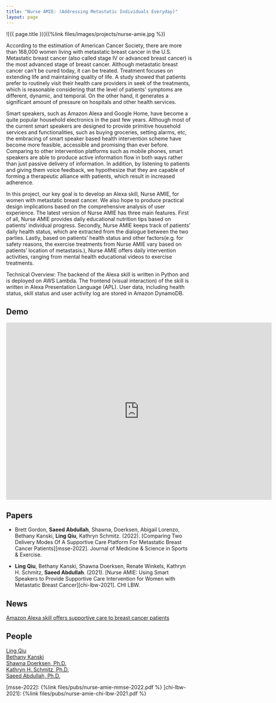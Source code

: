 ```yaml
---
title: "Nurse AMIE: (Addressing Metastatic Individuals Everyday)"
layout: page
---
```


<div class="row">
<div class="col-md-12">
<div class="col-xs-offset-1 col-md-10" markdown="1">
![{{ page.title }}]({%link files/images/projects/nurse-amie.jpg %})
</div>
</div>
</div>

According to the estimation of American Cancer Society, there are more than 168,000 women living with metastatic breast cancer in the U.S. Metastatic breast cancer (also called stage IV or advanced breast cancer) is the most advanced stage of breast cancer. Although metastatic breast cancer can’t be cured today, it can be treated. Treatment focuses on extending life and maintaining quality of life. A study showed that patients prefer to routinely visit their health care providers in seek of the treatments, which is reasonable considering that the level of patients' symptoms are different, dynamic, and temporal. On the other hand, it generates a significant amount of pressure on hospitals and other health services.

Smart speakers, such as Amazon Alexa and Google Home, have become a quite popular household electronics in the past few years. Although most of the current smart speakers are designed to provide primitive household services and functionalities, such as buying groceries, setting alarms, etc, the embracing of smart speaker based health intervention scheme have become more feasible, accessible and promising than ever before. Comparing to other intervention platforms such as mobile phones, smart speakers are able to produce active information flow in both ways rather than just passive delivery of information. In addition, by listening to patients and giving them voice feedback, we hypothesize that they are capable of forming a therapeutic alliance with patients, which result in increased adherence.

In this project, our key goal is to develop an Alexa skill, Nurse AMIE, for women with metastatic breast cancer. We also hope to produce practical design implications based on the comprehensive analysis of user experience. The latest version of Nurse AMIE has three main features. First of all, Nurse AMIE provides daily educational nutrition tips based on patients’ individual progress. Secondly, Nurse AMIE keeps track of patients’ daily health status, which are extracted from the dialogue between the two parties. Lastly, based on patients’ health status and other factors(e.g. for safety reasons, the exercise treatments from Nurse AMIE vary based on patients’ location of metastasis.), Nurse AMIE offers daily intervention activities, ranging from mental health educational videos to exercise treatments.

Technical Overview: The backend of the Alexa skill is written in Python and is deployed on AWS Lambda. The frontend (visual interaction) of the skill is written in Alexa Presentation Language (APL). User data, including health status, skill status and user activity log are stored in Amazon DynamoDB.

## Demo ##

<iframe width="720" height="480" src="https://www.youtube.com/embed/4pKBvTatb9M" frameborder="0" allow="autoplay; encrypted-media" allowfullscreen=""></iframe>

## Papers ##

* Brett Gordon, **Saeed Abdullah**, Shawna, Doerksen, Abigail Lorenzo, Bethany Kanski, **Ling Qiu**, Kathryn Schmitz. (2022).
[Comparing Two Delivery Modes Of A Supportive Care Platform For Metastatic Breast Cancer Patients][msse-2022].
Journal of Medicine & Science in Sports & Exercise.

* **Ling Qiu**, Bethany Kanski, Shawna Doerksen, Renate Winkels, Kathryn H. Schmitz, **Saeed Abdullah**. (2021).
[Nurse AMIE: Using Smart Speakers to Provide Supportive Care Intervention for Women with Metastatic Breast Cancer][chi-lbw-2021].
CHI LBW.

## News ##

[Amazon Alexa skill offers supportive care to breast cancer patients](https://www.psu.edu/news/research/story/amazon-alexa-skill-offers-supportive-care-breast-cancer-patients/)

## People ##

[Ling Qiu](https://lingqiu3.github.io)  
[Bethany Kanski](https://www.linkedin.com/in/bethany-kanski-4427b6137)  
[Shawna Doerksen, Ph.D.](https://twitter.com/shawnadoerksen)  
[Kathryn H. Schmitz, Ph.D.](https://twitter.com/fitaftercancer)  
[Saeed Abdullah, Ph.D.](https://saeedabdullah.com)

[msse-2022]: {%link files/pubs/nurse-amie-mmse-2022.pdf %}
[chi-lbw-2021]: {%link files/pubs/nurse-amie-chi-lbw-2021.pdf %}
